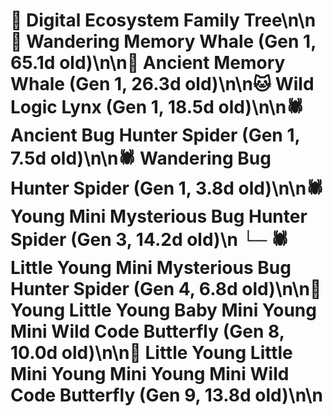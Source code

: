 # 🌳 Digital Ecosystem Family Tree\n\n🐋 Wandering Memory Whale (Gen 1, 65.1d old)\n\n🐋 Ancient Memory Whale (Gen 1, 26.3d old)\n\n🐱 Wild Logic Lynx (Gen 1, 18.5d old)\n\n🕷️ Ancient Bug Hunter Spider (Gen 1, 7.5d old)\n\n🕷️ Wandering Bug Hunter Spider (Gen 1, 3.8d old)\n\n🕷️ Young Mini Mysterious Bug Hunter Spider (Gen 3, 14.2d old)\n  └─ 🕷️ Little Young Mini Mysterious Bug Hunter Spider (Gen 4, 6.8d old)\n\n🦋 Young Little Young Baby Mini Young Mini Wild Code Butterfly (Gen 8, 10.0d old)\n\n🦋 Little Young Little Mini Young Mini Young Mini Wild Code Butterfly (Gen 9, 13.8d old)\n\n